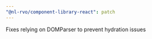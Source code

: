 ```yaml
---
"@nl-rvo/component-library-react": patch
---
```


Fixes relying on DOMParser to prevent hydration issues
